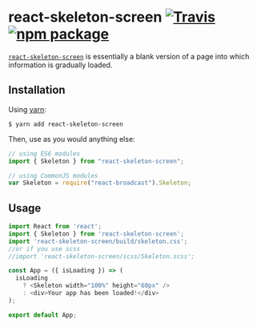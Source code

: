 # react-skeleton-screen [![Travis][build-badge]][build] [![npm package][npm-badge]][npm]

[build-badge]: https://img.shields.io/travis/johndous/react-skeleton-screen/master.svg?style=flat-square
[build]: https://travis-ci.org/johndous/react-skeleton-screen

[npm-badge]: https://img.shields.io/npm/v/react-skeleton-screen.svg?style=flat-square
[npm]: https://www.npmjs.com/package/react-skeleton-screen

[`react-skeleton-screen`](https://www.npmjs.com/package/react-skeleton-screen) is essentially a blank 
version of a page into which information is gradually loaded.

## Installation

Using [yarn](https://yarnpkg.com/):

    $ yarn add react-skeleton-screen

Then, use as you would anything else:

```js
// using ES6 modules
import { Skeleton } from "react-skeleton-screen";

// using CommonJS modules
var Skeleton = require("react-broadcast").Skeleton;
```


## Usage

```js
import React from 'react';
import { Skeleton } from 'react-skeleton-screen';
import 'react-skeleton-screen/build/skeleton.css';
//or if you use scss
//import 'react-skeleton-screen/scss/Skeleton.scss';

const App = ({ isLoading }) => (
  isLoading
    ? <Skeleton width="100%" height="60px" />
    : <div>Your app has been loaded!</div>
);

export default App;
```
